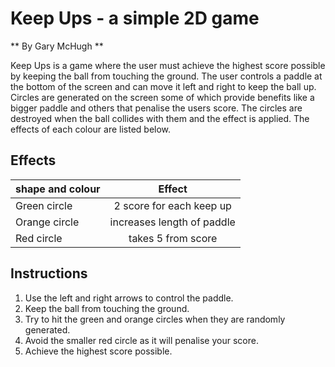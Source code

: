 # Keep Ups - a simple 2D game
** By Gary McHugh **

Keep Ups is a game where the user must achieve the highest score possible by keeping the ball from touching the ground. The user controls a paddle at the bottom of the screen and can move it left and right to keep the ball up. Circles are generated on the screen some of which provide benefits like a bigger paddle and others that penalise the users score. The circles are destroyed when the ball collides with them and the effect is applied. The effects of each colour are listed below.

## Effects

| shape and colour | Effect                       |
| -----------------|:----------------------------:|
| Green circle     | 2 score for each keep up     |
| Orange circle    | increases length of paddle   |
| Red circle       | takes 5 from score           |

## Instructions

1. Use the left and right arrows to control the paddle.
2. Keep the ball from touching the ground.
3. Try to hit the green and orange circles when they are randomly generated.
4. Avoid the smaller red circle as it will penalise your score.
5. Achieve the highest score possible.
